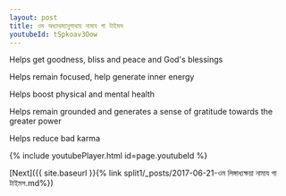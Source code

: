 ```yaml
---
layout: post
title: ওম অধ্যাথম্যানুগাথায় নামায গা টাইমস
youtubeId: tSpkoav3Oow
---
```

 
 
Helps get goodness, bliss and peace and God's blessings
 
Helps remain focused, help generate inner energy 
 
Helps boost physical and mental health 
 
Helps remain grounded and generates a sense of gratitude towards the greater power 
 
Helps reduce bad karma
 
 
 
 


{% include youtubePlayer.html id=page.youtubeId %}
 
[Next]({{ site.baseurl }}{% link  split1/_posts/2017-06-21-ওম লিঙ্গাধ্যক্ষয়া নামায গা টাইমস.md%})
 
